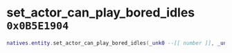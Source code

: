 # set_actor_can_play_bored_idles `0x0B5E1904`

```lua
natives.entity.set_actor_can_play_bored_idles(_unk0 --[[ number ]], _unk1 --[[ number ]])
```